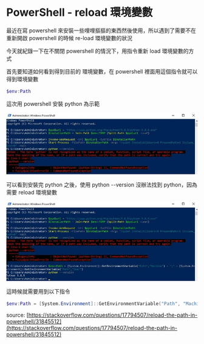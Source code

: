 # PowerShell - reload 環境變數

最近在寫 powershell 來安裝一些哩哩摳摳的東西然後使用，所以遇到了需要不在重新開啟 powershell 的時候 re-load 環境變數的狀況

今天就紀錄一下在不關閉 powershell 的情況下，用指令重新 load 環境變數的方式

首先要知道如何看到得到目前的 環境變數，在 powershell 裡面用這個指令就可以得到環境變數

```powershell
$env:Path
```

這次用 powershell 安裝 python 為示範

![PowerShell - reload 環境變數/Untitled.png](PowerShell%20-%20reload%20%E7%92%B0%E5%A2%83%E8%AE%8A%E6%95%B8/image1.png)

可以看到安裝完 python 之後，使用 python --version 沒辦法找到 python，因為需要 reload 環境變數

![./PowerShell - reload 環境變數/Untitled 1.png](PowerShell%20-%20reload%20%E7%92%B0%E5%A2%83%E8%AE%8A%E6%95%B8/image2.png)

這時候就需要用到以下指令

```powershell
$env:Path = [System.Environment]::GetEnvironmentVariable("Path", "Machine")+ ";" + [System.Environment]::GetEnvironmentVariable("Path", "User")
```

source: [https://stackoverflow.com/questions/17794507/reload-the-path-in-powershell/31845512](https://stackoverflow.com/questions/17794507/reload-the-path-in-powershell/31845512)